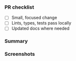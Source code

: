 ### PR checklist
- [ ] Small, focused change
- [ ] Lints, types, tests pass locally
- [ ] Updated docs where needed

### Summary

### Screenshots


